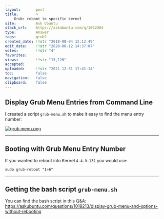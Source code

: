 ```yaml
---
layout:       post
title:        >
    Grub: reboot to specific kernel
site:         Ask Ubuntu
stack_url:    https://askubuntu.com/q/1062304
type:         Answer
tags:         grub2
created_date: !!str "2018-08-04 12:12:49"
edit_date:    !!str "2020-06-12 14:37:07"
votes:        !!str "4"
favorites:    
views:        !!str "13,126"
accepted:     
uploaded:     !!str "2021-12-31 17:41:14"
toc:          false
navigation:   false
clipboard:    false
---
```


## Display Grub Menu Entries from Command Line

I created a script `grub-menu.sh` to make it easy to find the menu entry number:

[![grub menu.png][1]][1]


----------

## Booting with Grub Menu Entry Number

If you wanted to reboot into Kernel `4.4.0-131` you would use:

``` 
sudo grub-reboot "1>6"

```


----------

## Getting the bash script `grub-menu.sh`

You can find the bash script in this Q&A: https://askubuntu.com/questions/1019213/display-grub-menu-and-options-without-rebooting


  [1]: https://i.stack.imgur.com/99pqV.png
